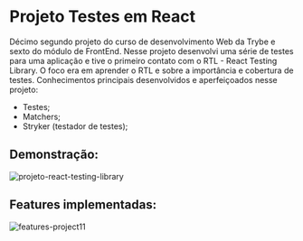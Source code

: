 # Projeto Testes em React #

Décimo segundo projeto do curso de desenvolvimento Web da Trybe e sexto do módulo de FrontEnd. Nesse projeto desenvolvi uma série de testes para uma aplicação e tive o primeiro contato com o RTL - React Testing Library. O foco era em aprender o RTL e sobre a importância e cobertura de testes. Conhecimentos principais desenvolvidos e aperfeiçoados nesse projeto:

- Testes;
- Matchers;
- Stryker (testador de testes); 

## Demonstração: ##

![projeto-react-testing-library](https://user-images.githubusercontent.com/110852595/236928638-c721a33c-60f9-4357-89d2-63c65712938a.png)

## Features implementadas: ##

![features-project11](https://github.com/gabrielaguiardantas/project-react-testing-library/assets/110852595/e2eb6f7d-f4a4-4efd-a99e-fe6d93551bf7)

